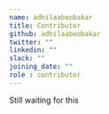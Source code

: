 ```yaml
---
name: adhilaaboobakar
title: Contributor
github: adhilaaboobakar
twitter: ""
linkedin: ""
slack: ""
joining_date: ""
role : contributor
---
```


Still waiting for this
